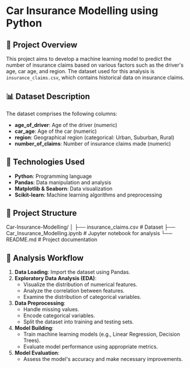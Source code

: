 # Car Insurance Modelling using Python

## 📘 Project Overview

This project aims to develop a machine learning model to predict the number of insurance claims based on various factors such as the driver's age, car age, and region. The dataset used for this analysis is `insurance_claims.csv`, which contains historical data on insurance claims.

## 📊 Dataset Description

The dataset comprises the following columns:

- **age_of_driver**: Age of the driver (numeric)
- **car_age**: Age of the car (numeric)
- **region**: Geographical region (categorical: Urban, Suburban, Rural)
- **number_of_claims**: Number of insurance claims made (numeric)

## 🔧 Technologies Used

- **Python**: Programming language
- **Pandas**: Data manipulation and analysis
- **Matplotlib & Seaborn**: Data visualization
- **Scikit-learn**: Machine learning algorithms and preprocessing

## 📂 Project Structure

Car-Insurance-Modelling/
│
├── insurance_claims.csv # Dataset
├── Car_Insurance_Modelling.ipynb # Jupyter notebook for analysis
└── README.md # Project documentation


## 🧪 Analysis Workflow

1. **Data Loading**: Import the dataset using Pandas.
2. **Exploratory Data Analysis (EDA)**:
   - Visualize the distribution of numerical features.
   - Analyze the correlation between features.
   - Examine the distribution of categorical variables.
3. **Data Preprocessing**:
   - Handle missing values.
   - Encode categorical variables.
   - Split the dataset into training and testing sets.
4. **Model Building**:
   - Train machine learning models (e.g., Linear Regression, Decision Trees).
   - Evaluate model performance using appropriate metrics.
5. **Model Evaluation**:
   - Assess the model's accuracy and make necessary improvements.
